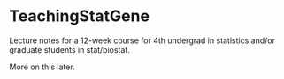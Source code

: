 # TeachingStatGene
Lecture notes for a 12-week course for 4th undergrad in statistics and/or graduate students in stat/biostat.

More on this later.
